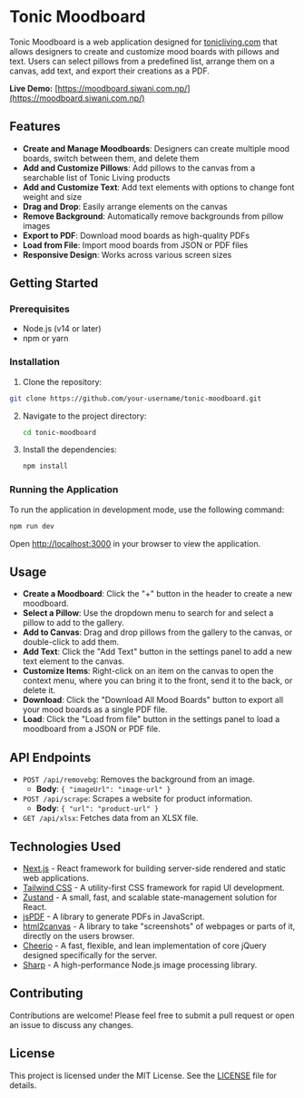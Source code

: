 # Tonic Moodboard

Tonic Moodboard is a web application designed for [tonicliving.com](https://tonicliving.com) that allows designers to create and customize mood boards with pillows and text. Users can select pillows from a predefined list, arrange them on a canvas, add text, and export their creations as a PDF.

**Live Demo:** [https://moodboard.siwani.com.np/](https://moodboard.siwani.com.np/)

## Features

- **Create and Manage Moodboards**: Designers can create multiple mood boards, switch between them, and delete them
- **Add and Customize Pillows**: Add pillows to the canvas from a searchable list of Tonic Living products
- **Add and Customize Text**: Add text elements with options to change font weight and size
- **Drag and Drop**: Easily arrange elements on the canvas
- **Remove Background**: Automatically remove backgrounds from pillow images
- **Export to PDF**: Download mood boards as high-quality PDFs
- **Load from File**: Import mood boards from JSON or PDF files
- **Responsive Design**: Works across various screen sizes

## Getting Started

### Prerequisites

- Node.js (v14 or later)
- npm or yarn

### Installation

1. Clone the repository:
```bash
git clone https://github.com/your-username/tonic-moodboard.git
```
2. Navigate to the project directory:
    ```bash
    cd tonic-moodboard
    ```
3. Install the dependencies:
    ```bash
    npm install
    ```

### Running the Application

To run the application in development mode, use the following command:

```bash
npm run dev
```

Open [http://localhost:3000](http://localhost:3000) in your browser to view the application.

## Usage

-   **Create a Moodboard**: Click the "+" button in the header to create a new moodboard.
-   **Select a Pillow**: Use the dropdown menu to search for and select a pillow to add to the gallery.
-   **Add to Canvas**: Drag and drop pillows from the gallery to the canvas, or double-click to add them.
-   **Add Text**: Click the "Add Text" button in the settings panel to add a new text element to the canvas.
-   **Customize Items**: Right-click on an item on the canvas to open the context menu, where you can bring it to the front, send it to the back, or delete it.
-   **Download**: Click the "Download All Mood Boards" button to export all your mood boards as a single PDF file.
-   **Load**: Click the "Load from file" button in the settings panel to load a moodboard from a JSON or PDF file.

## API Endpoints

-   `POST /api/removebg`: Removes the background from an image.
    -   **Body**: `{ "imageUrl": "image-url" }`
-   `POST /api/scrape`: Scrapes a website for product information.
    -   **Body**: `{ "url": "product-url" }`
-   `GET /api/xlsx`: Fetches data from an XLSX file.

## Technologies Used

-   [Next.js](https://nextjs.org/) - React framework for building server-side rendered and static web applications.
-   [Tailwind CSS](https://tailwindcss.com/) - A utility-first CSS framework for rapid UI development.
-   [Zustand](https://github.com/pmndrs/zustand) - A small, fast, and scalable state-management solution for React.
-   [jsPDF](https://github.com/parallax/jsPDF) - A library to generate PDFs in JavaScript.
-   [html2canvas](https://html2canvas.hertzen.com/) - A library to take "screenshots" of webpages or parts of it, directly on the users browser.
-   [Cheerio](https://cheerio.js.org/) - A fast, flexible, and lean implementation of core jQuery designed specifically for the server.
-   [Sharp](https.://sharp.pixelplumbing.com/) - A high-performance Node.js image processing library.

## Contributing

Contributions are welcome! Please feel free to submit a pull request or open an issue to discuss any changes.

## License

This project is licensed under the MIT License. See the [LICENSE](LICENSE) file for details.
